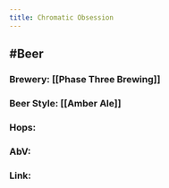 ```yaml
---
title: Chromatic Obsession
---
```


## #Beer
### Brewery: [[Phase Three Brewing]]

### Beer Style: [[Amber Ale]]

### Hops: 

### AbV: 

### Link: 
